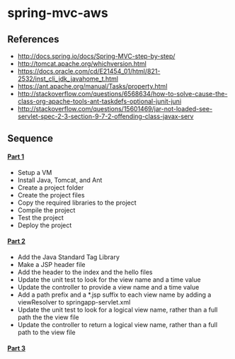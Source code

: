# spring-mvc-aws

## References
* http://docs.spring.io/docs/Spring-MVC-step-by-step/
* http://tomcat.apache.org/whichversion.html
* https://docs.oracle.com/cd/E21454_01/html/821-2532/inst_cli_jdk_javahome_t.html
* https://ant.apache.org/manual/Tasks/property.html
* http://stackoverflow.com/questions/6568634/how-to-solve-cause-the-class-org-apache-tools-ant-taskdefs-optional-junit-juni
* http://stackoverflow.com/questions/15601469/jar-not-loaded-see-servlet-spec-2-3-section-9-7-2-offending-class-javax-serv

## Sequence
#### [Part 1](/docs/part1.md)
* Setup a VM
* Install Java, Tomcat, and Ant
* Create a project folder
* Create the project files
* Copy the required libraries to the project
* Compile the project 
* Test the project
* Deploy the project

#### [Part 2](/docs/part2.md)
* Add the Java Standard Tag Library
* Make a JSP header file
* Add the header to the index and the hello files
* Update the unit test to look for the view name and a time value
* Update the controller to provide a view name and a time value
* Add a path prefix and a *.jsp suffix to each view name by adding a viewResolver to springapp-servlet.xml
* Update the unit test to look for a logical view name, rather than a full path the the view file
* Update the controller to return a logical view name, rather than a full path to the view file

#### [Part 3](/docs/part3.md)

